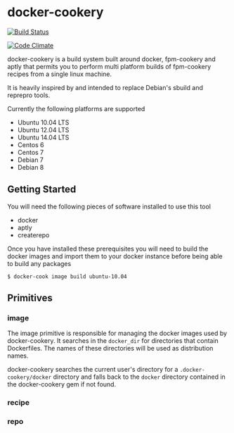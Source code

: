 # docker-cookery

[![Build
Status](https://img.shields.io/travis/kisoku/docker-cookery)](https://travis-ci.org/kisoku/docker-cookery)

[![Code
Climate](https://img.shields.io/codeclimate/github/kisoku/docker-cookery)](https://codeclimate.com/github/kisoku/docker-cookery)

docker-cookery is a build system built around docker, fpm-cookery and aptly
that permits you to perform multi platform builds of fpm-cookery recipes from a
single linux machine.

It is heavily inspired by and intended to replace Debian's sbuild and reprepro tools.

Currently the following platforms are supported

* Ubuntu 10.04 LTS
* Ubuntu 12.04 LTS
* Ubuntu 14.04 LTS
* Centos 6
* Centos 7
* Debian 7
* Debian 8

## Getting Started

You will need the following pieces of software installed to use this tool

* docker
* aptly
* createrepo

Once you have installed these prerequisites you will need to build the docker
images and import them to your docker instance before being able to build any
packages

    $ docker-cook image build ubuntu-10.04

## Primitives

### image

The image primitive is responsible for managing the docker images used by
docker-cookery. It searches in the `docker_dir` for directories that contain
Dockerfiles. The names of these directories will be used as distribution
names.

docker-cookery searches the current user's directory for a
`.docker-cookery/docker` directory and falls back to the `docker` directory
contained in the docker-cookery gem if not found.

### recipe


### repo



<!--
vim: ft=markdown tw=80
-->
